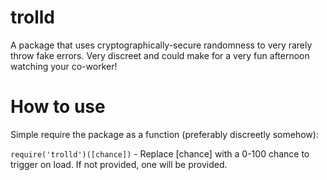 # trolld
A package that uses cryptographically-secure randomness to very rarely throw fake errors. Very discreet and could make for a very fun afternoon watching your co-worker!

# How to use
Simple require the package as a function (preferably discreetly somehow):

`require('trolld')([chance])` - Replace [chance] with a 0-100 chance to trigger on load. If not provided, one will be provided.
